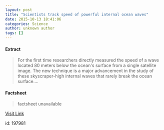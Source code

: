 ```yaml
---
layout: post
title: "Scientists track speed of powerful internal ocean waves"
date: 2015-10-13 18:41:06
categories: Science
author: unknown author
tags: []
---
```



#### Extract
>For the first time researchers directly measured the speed of a wave located 80 meters below the ocean's surface from a single satellite image. The new technique is a major advancement in the study of these skyscraper-high internal waves that rarely break the ocean surface....

#### Factsheet
>factsheet unavailable

[Visit Link](http://www.sciencedaily.com/releases/2015/10/151013144106.htm)

id:  197981


